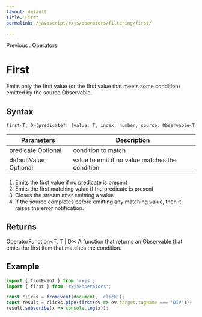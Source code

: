 ```yaml
---
layout: default
title: First
permalink: /javascript/rxjs/operators/filtering/first/

---
```


Previous : [Operators](../../operators.md)

# First

Emits only the first value (or the first value that meets some condition) emitted by the source Observable.

## Syntax 

```javascript
first<T, D>(predicate?: (value: T, index: number, source: Observable<T>) => boolean, defaultValue?: D): OperatorFunction<T, T | D>
```

| Parameters | Description |
| ---------- | ----------- |
| predicate Optional | condition to match  |
| defaultValue Optional | value to emit if no value matches the condition |

1. Emits the first value if no predicate is present
2. Emits the first matching value if the predicate is present
3. Closes the stream after emitting a value
4. If the source completes before emitting any matching value, then it raises the error notification.


## Returns

OperatorFunction<T, T | D>: A function that returns an Observable that emits the first item that matches the condition.


## Example

```javascript
import { fromEvent } from 'rxjs';
import { first } from 'rxjs/operators';

const clicks = fromEvent(document, 'click');
const result = clicks.pipe(first(ev => ev.target.tagName === 'DIV'));
result.subscribe(x => console.log(x));
```